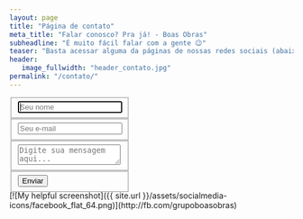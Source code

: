 ```yaml
---
layout: page
title: "Página de contato"
meta_title: "Falar conosco? Pra já! - Boas Obras"
subheadline: "É muito fácil falar com a gente 😉"
teaser: "Basta acessar alguma da páginas de nossas redes sociais (abaixo) ou entrar em contato pelo formulário."
header:
   image_fullwidth: "header_contato.jpg"
permalink: "/contato/"
---
```


<div class="row">
  <div class="large-6 columns">
      <div class="container">  
        <form id="contact" action="https://docs.google.com/forms/d/e/1FAIpQLScDUWZ5_611hGMtf1PwYq3odKSosQMfv6IhU8ludpWfjNSnbA/formResponse" method="post">
          <fieldset>
            <input name="entry.292932745" placeholder="Seu nome" type="text" tabindex="1" required autofocus>
          </fieldset>
          <fieldset>
            <input name="entry.741816157" placeholder="Seu e-mail" type="email" tabindex="2" required>
          </fieldset>
          <fieldset>
            <textarea name="entry.1374242095" placeholder="Digite sua mensagem aqui..." tabindex="3" required></textarea>
          </fieldset>
          <fieldset>
            <button name="submit" type="submit" id="contact-submit" data-submit="...Enviando">Enviar</button>
          </fieldset>
        </form>
      </div>
  </div>
  <div class="large-6 columns" markdown="1">
    <div style="  position: relative; top: 50%; transform: translateY(-50%);">
    [![My helpful screenshot]({{ site.url }}/assets/socialmedia-icons/facebook_flat_64.png)](http://fb.com/grupoboasobras)
    </div>
  </div>
</div>

